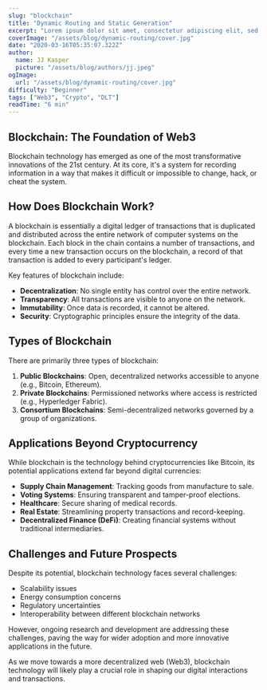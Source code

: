 ```yaml
---
slug: "blockchain"
title: "Dynamic Routing and Static Generation"
excerpt: "Lorem ipsum dolor sit amet, consectetur adipiscing elit, sed do eiusmod tempor incididunt ut labore et dolore magna aliqua. Praesent elementum facilisis leo vel fringilla est ullamcorper eget. At imperdiet dui accumsan sit amet nulla facilities morbi tempus."
coverImage: "/assets/blog/dynamic-routing/cover.jpg"
date: "2020-03-16T05:35:07.322Z"
author:
  name: JJ Kasper
  picture: "/assets/blog/authors/jj.jpeg"
ogImage:
  url: "/assets/blog/dynamic-routing/cover.jpg"
difficulty: "Beginner"
tags: ["Web3", "Crypto", "DLT"]
readTime: "6 min"
---
```


## Blockchain: The Foundation of Web3

Blockchain technology has emerged as one of the most transformative innovations of the 21st century. At its core, it's a system for recording information in a way that makes it difficult or impossible to change, hack, or cheat the system.

## How Does Blockchain Work?

A blockchain is essentially a digital ledger of transactions that is duplicated and distributed across the entire network of computer systems on the blockchain. Each block in the chain contains a number of transactions, and every time a new transaction occurs on the blockchain, a record of that transaction is added to every participant's ledger.

Key features of blockchain include:

- **Decentralization**: No single entity has control over the entire network.
- **Transparency**: All transactions are visible to anyone on the network.
- **Immutability**: Once data is recorded, it cannot be altered.
- **Security**: Cryptographic principles ensure the integrity of the data.

## Types of Blockchain

There are primarily three types of blockchain:

1. **Public Blockchains**: Open, decentralized networks accessible to anyone (e.g., Bitcoin, Ethereum).
2. **Private Blockchains**: Permissioned networks where access is restricted (e.g., Hyperledger Fabric).
3. **Consortium Blockchains**: Semi-decentralized networks governed by a group of organizations.

## Applications Beyond Cryptocurrency

While blockchain is the technology behind cryptocurrencies like Bitcoin, its potential applications extend far beyond digital currencies:

- **Supply Chain Management**: Tracking goods from manufacture to sale.
- **Voting Systems**: Ensuring transparent and tamper-proof elections.
- **Healthcare**: Secure sharing of medical records.
- **Real Estate**: Streamlining property transactions and record-keeping.
- **Decentralized Finance (DeFi)**: Creating financial systems without traditional intermediaries.

## Challenges and Future Prospects

Despite its potential, blockchain technology faces several challenges:

- Scalability issues
- Energy consumption concerns
- Regulatory uncertainties
- Interoperability between different blockchain networks

However, ongoing research and development are addressing these challenges, paving the way for wider adoption and more innovative applications in the future.

As we move towards a more decentralized web (Web3), blockchain technology will likely play a crucial role in shaping our digital interactions and transactions.
